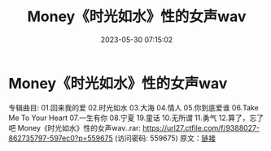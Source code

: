 ﻿---
title: Money《时光如水》性的女声wav
date: 2023-05-30 07:15:02
categories: WAV车载音乐、镜像
tags: 华语中文
---
# Money《时光如水》性的女声wav

专辑曲目:
01.回来我的爱
02.时光如水
03.大海
04.情人
05.你到底爱谁
06.Take Me To Your Heart
07.一生有你
08.宁夏
19.童话
10.无所谓
11.勇气
12.算了，忘了吧
Money《时光如水》性的女声wav..rar: https://url27.ctfile.com/f/9388027-862735797-597ec0?p=559675
(访问密码: 559675)
原文：[链接](https://blog.sina.com.cn/s/blog_1647c7e760103123i.html)